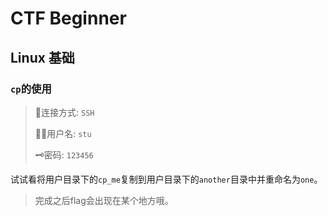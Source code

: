 # CTF Beginner

## Linux 基础

### `cp`的使用

> 🚀连接方式: `SSH`
> 
> 🧑‍💻用户名: `stu`
> 
> 🗝️密码: `123456`

试试看将用户目录下的`cp_me`复制到用户目录下的`another`目录中并重命名为`one`。

> 完成之后flag会出现在某个地方哦。
